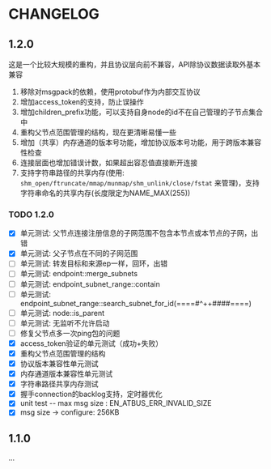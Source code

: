 CHANGELOG
============

1.2.0
------------

这是一个比较大规模的重构，并且协议层向前不兼容，API除协议数据读取外基本兼容

1. 移除对msgpack的依赖，使用protobuf作为内部交互协议
2. 增加access_token的支持，防止误操作
3. 增加children_prefix功能，可以支持自身node的id不在自己管理的子节点集合中
4. 重构父节点范围管理的结构，现在更清晰易懂一些
5. 增加（共享）内存通道的版本号功能，增加协议版本号功能，用于跨版本兼容性检查
6. 连接层面也增加错误计数，如果超出容忍值直接断开连接
7. 支持字符串路径的共享内存(使用: ```shm_open/ftruncate/mmap/munmap/shm_unlink/close/fstat``` 来管理)，支持字符串命名的共享内存(长度限定为NAME_MAX(255))

### TODO 1.2.0

- [x] 单元测试: 父节点连接注册信息的子网范围不包含本节点或本节点的子网，出错
- [x] 单元测试: 父子节点在不同的子网范围
- [ ] 单元测试: 转发目标和来源ep一样，回环，出错
- [ ] 单元测试: endpoint::merge_subnets
- [ ] 单元测试: endpoint_subnet_range::contain
- [ ] 单元测试: endpoint_subnet_range::search_subnet_for_id(====#^++####====)
- [ ] 单元测试: node::is_parent
- [ ] 单元测试: 无监听不允许启动
- [ ] 修复父节点多一次ping包的问题
- [x] access_token验证的单元测试（成功+失败）
- [x] 重构父节点范围管理的结构
- [x] 协议版本兼容性单元测试
- [x] 内存通道版本兼容性单元测试
- [x] 字符串路径共享内存测试
- [x] 握手connection的backlog支持，定时器优化
- [x] unit test -- max msg size : EN_ATBUS_ERR_INVALID_SIZE
- [x] msg size -> configure: 256KB

1.1.0
------------

...
